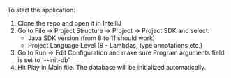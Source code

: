 To start the application:
1. Clone the repo and open it in IntelliJ
2. Go to File -> Project Structure -> Project -> Project SDK and select:
    - Java SDK version (from 8 to 11 should work)
    - Project Language Level (8 - Lambdas, type annotations etc.)
3. Go to Run -> Edit Configuration and make sure Program arguments field is set to '--init-db'
3. Hit Play in Main file. The database will be initialized automatically.
